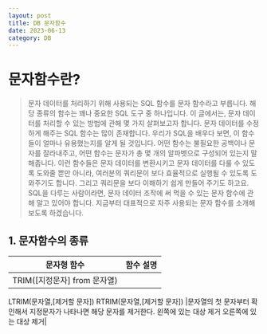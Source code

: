 ```yaml
---
layout: post
title: DB 문자함수
date: 2023-06-13
category: DB
---
```



# 문자함수란?

> 문자 데이터를 처리하기 위해 사용되는 SQL 함수를 문자 함수라고 부릅니다. 해당 종류의 함수는 꽤나 중요한 SQL 도구 중 하나입니다. 이 글에서는, 문자 데이터를 처리할 수 있는 방법에 관해 몇 가지 살펴보고자 합니다. 문자 데이터를 수정하게 해주는 SQL 함수는 많이 존재합니다. 우리가 SQL을 배우다 보면, 이 함수들이 얼마나 유용했는지를 알게 될 것입니다. 어떤 함수는 불필요한 공백이나 문자를 잘라내주고, 어떤 함수는 문자가 총 몇 개의 알파벳으로 구성되어 있는지 말해줍니다. 이런 함수들은 문자 데이터를 변환시키고 문자 데이터를 다룰 수 있도록 도와줄 뿐만 아니라, 여러분의 쿼리문이 보다 효율적으로 실행될 수 있도록 도와주기도 합니다. 그리고 쿼리문을 보다 이해하기 쉽게 만들어 주기도 하고요. SQL을 다루는 사람이라면, 문자 데이터 조작에 써 먹을 수 있는 문자 함수에 관해 알고 있어야 합니다. 지금부터 대표적으로 자주 사용되는 문자 함수를 소개해보도록 하겠습니다.



## 1. 문자함수의 종류


|문자형 함수|함수 설명|
|-------|---|
|TRIM([지정문자] from 문자열) 
LTRIM(문자열,[제거할 문자]) 
RTRIM(문자열,[제거할 문자])
|문자열의 첫 문자부터 확인해서 지정문자가 나타나면 해당 문자를 제거한다.
왼쪽에 있는 대상 제거
오른쪽에 있는 대상 제거|

